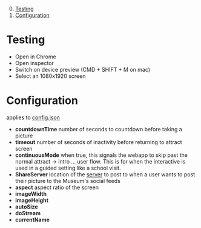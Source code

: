 0. [Testing](#testing)
0. [Configuration](#configuration)

# Testing
* Open in Chrome
* Open inspector
* Switch on device preview (CMD + SHIFT + M on mac)
* Select an 1080x1920 screen

# Configuration
applies to [config.json]()

* **countdownTime** number of seconds to countdown before taking a picture
* **timeout** number of seconds of inactivity before returning to attract screen
* **continuousMode** when true, this signals the webapp to skip past the normal attract -> intro ... user flow. This is for when the interactive is used in a guided setting like a school visit.
* **ShareServer** location of the [server](../Sharing/) to post to when a user wants to post their picture to the Museum&apos;s social feeds
* **aspect** aspect ratio of the screen
* **imageWidth**
* **imageHeight**
* **autoSize**
* **doStream**
* **currentName**
